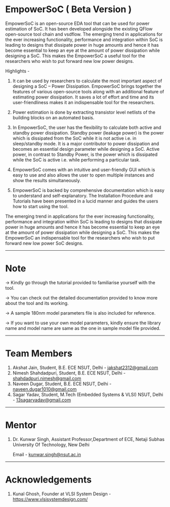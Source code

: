 # EmpowerSoC ( Beta Version ) 
EmpowerSoC is an open-source EDA tool that can be used for power estimation of SoC. It has been developed alongside the existing QFlow open-source tool chain and vsdflow. The emerging trend in applications for the ever increasing functionality, performance and integration within SoC is leading to designs that dissipate power in huge amounts and hence it has become essential to keep an eye at the amount of power dissipation while designing a SoC. This makes the EmpowerSoC a useful tool for the researchers who wish to put forward new low power designs.

Highlights - 

1. It can be used by researchers to calculate the most important
aspect of designing a SoC – Power Dissipation.
EmpowerSoC brings together the features of various open-source tools along with an
additional feature of estimating power dissipation. It saves a lot of effort and time and
its user-friendliness makes it an indispensable tool for the researchers.

2. Power estimation is done by extracting transistor level netlists of the building blocks on an automated basis.

3. In EmpowerSoC, the user has the flexibility to calculate both active and standby
power dissipation. Standby power (leakage power) is the power which is dissipated
from the SoC while it is not active i.e. in sleep/standby mode. It is a major contributor
to power dissipation and becomes an essential design parameter while designing a
SoC. Active power, in contrast to Standby Power, is the power which is dissipated
while the SoC is active i.e. while performing a particular task.

4. EmpowerSoC comes with an intuitive and user-friendly GUI which is easy to use
and also allows the user to open multiple instances and show the results
simultaneously.

5. EmpowerSoC is backed by comprehensive documentation which is easy to
understand and self-explanatory. The Installation Procedure and Tutorials have been
presented in a lucid manner and guides the users how to start using the tool.

The emerging trend in applications for the ever increasing functionality, performance
and integration within SoC is leading to designs that dissipate power in huge amounts
and hence it has become essential to keep an eye at the amount of power dissipation
while designing a SoC. This makes the EmpowerSoC an indispensable tool for the
researchers who wish to put forward new low power SoC designs.

-------------------------------------------------------------------------------------------------
# Note

-> Kindly go through the tutorial provided to familiarise yourself with the tool.

-> You can check out the detailed documentation provided to know more about the tool and its working.

-> A sample 180nm model parameters file is also included for reference.

-> If you want to use your own model parameters, kindly ensure the library name and model name are same as the one in sample model file provided.
   
-------------------------------------------------------------------------------------------------
# Team Members 
1) Akshat Jain, Student, B.E. ECE NSUT, Delhi - jakshat2312@gmail.com
2) Nimesh Shahdadpuri, Student, B.E. ECE NSUT, Delhi - shahdadpuri.nimesh@gmail.com
3) Naveen Dugar, Student, B.E. ECE NSUT, Delhi - naveen.dugar1010@gmail.com
4) Sagar Yadav, Student, M.Tech (Embedded Systems & VLSI) NSUT, Delhi - 13sagaryadav@gmail.com

-------------------------------------------------------------------------------------------------
# Mentor
1) Dr. Kunwar Singh, Assistant Professor,Department of ECE, Netaji Subhas University Of Technology, New Delhi 
   
   Email - kunwar.singh@nsut.ac.in

-------------------------------------------------------------------------------------------------
# Acknowledgements
1) Kunal Ghosh, Founder at VLSI System Design - https://www.vlsisystemdesign.com/

